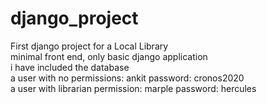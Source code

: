 # django_project
First django project for a Local Library  
minimal front end, only basic django application  
i have included the database  
a user with no permissions: ankit password: cronos2020  
a user with librarian permission: marple password: hercules  

